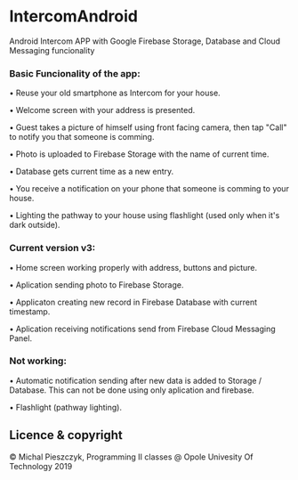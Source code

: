 # IntercomAndroid

Android Intercom APP with Google Firebase Storage, Database and Cloud Messaging funcionality


### Basic Funcionality of the app: 

• Reuse your old smartphone as Intercom for your house.

• Welcome screen with your address is presented.

• Guest takes a picture of himself using front facing camera, then tap "Call" to notify you that someone is comming. 

• Photo is uploaded to Firebase Storage with the name of current time. 

• Database gets current time as a new entry.

• You receive a notification on your phone that someone is comming to your house.

• Lighting the pathway to your house using flashlight (used only when it's dark outside).

### Current version v3: 

• Home screen working properly with address, buttons and picture. 

• Aplication sending photo to Firebase Storage.

• Applicaton creating new record in Firebase Database with current timestamp. 

• Aplication receiving notifications send from Firebase Cloud Messaging Panel.

### Not working: 

• Automatic notification sending after new data is added to Storage / Database. This can not be done using only aplication and firebase.

• Flashlight (pathway lighting).

## Licence & copyright
© Michal Pieszczyk, Programming II classes @ Opole Univesity Of Technology 2019
